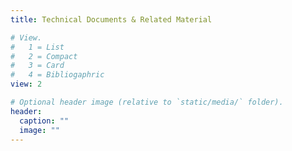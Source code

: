 ```yaml
---
title: Technical Documents & Related Material

# View.
#   1 = List
#   2 = Compact
#   3 = Card
#   4 = Bibliogaphric
view: 2

# Optional header image (relative to `static/media/` folder).
header:
  caption: ""
  image: ""
---
```

